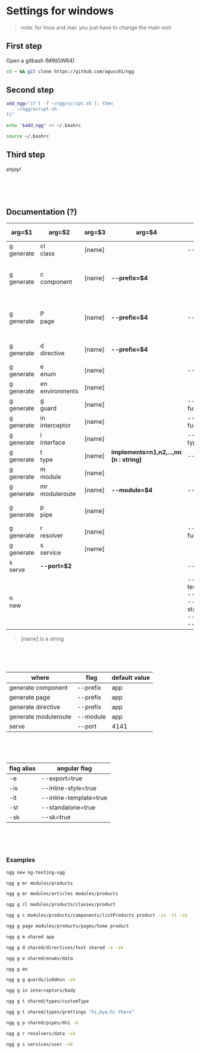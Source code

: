 # Settings for windows

> note: for linux and mac you just have to change the main root

## First step

Open a gitbash (MINGW64)

```bash
cd ~ && git clone https://github.com/agusc01/ngg
```

## Second step

```bash
add_ngg="if [ -f ~/ngg/script.sh ]; then
  . ~/ngg/script.sh
fi"

echo "$add_ngg" >> ~/.bashrc

source ~/.bashrc
```

## Third step

_enjoy!_

<br>
<br>
<br>

## Documentation (?)

| arg=$1          | arg=$2               | arg=$3 | arg=$4                                   | default <br> flags                                                                               | type   | flags <br> alias                       |
| --------------- | -------------------- | ------ | ---------------------------------------- | ------------------------------------------------------------------------------------------------ | ------ | -------------------------------------- |
| g <br> generate | cl <br> class        | [name] |                                          | --type=class                                                                                     | native |                                        |
| g <br> generate | c <br> component     | [name] | **--prefix=$4**                          |                                                                                                  | native | -e <br> -is <br> -it <br> -st <br> -sk |
| g <br> generate | P <br> page          | [name] | **--prefix=$4**                          | --type=page                                                                                      | native | -e <br> -is <br> -it <br> -st <br> -sk |
| g <br> generate | d <br> directive     | [name] | **--prefix=$4**                          |                                                                                                  | native | -e <br> -st <br> -sk                   |
| g <br> generate | e <br> enum          | [name] |                                          | --type=enum                                                                                      | native |                                        |
| g <br> generate | en <br> environments | [name] |                                          |                                                                                                  | native |                                        |
| g <br> generate | g <br> guard         | [name] |                                          | --functional=true                                                                                | native | -sk                                    |
| g <br> generate | in <br> interceptor  | [name] |                                          | --functional=true                                                                                | native | -sk                                    |
| g <br> generate | i <br> interface     | [name] |                                          | --type=interface                                                                                 | native |                                        |
| g <br> generate | t <br> type          | [name] | **implements=n1,n2,...,nn [n : string]** | --type=type                                                                                      | fake   |                                        |
| g <br> generate | m <br> module        | [name] |                                          |                                                                                                  | native |                                        |
| g <br> generate | mr <br> moduleroute  | [name] | **--module=$4**                          | --routing=true                                                                                   | native |                                        |
| g <br> generate | p <br> pipe          | [name] |                                          |                                                                                                  | native | -e <br> -st <br> -sk                   |
| g <br> generate | r <br> resolver      | [name] |                                          | --functional=true                                                                                | native | -sk                                    |
| g <br> generate | s <br> service       | [name] |                                          |                                                                                                  | native | -sk                                    |
| s <br> serve    | **--port=$2**        |        |                                          | --open                                                                                           | native |                                        |
| n <br> new      |                      |        |                                          | --skipt-test=true <br> --style=scss <br> --standalone=false <br> --routing=true <br> --ssr=false | native |                                        |

> [name] is a string

<br>
<br>
<br>

| where                | flag     | default value |
| -------------------- | -------- | ------------- |
| generate component   | --prefix | app           |
| generate page        | --prefix | app           |
| generate directive   | --prefix | app           |
| generate moduleroute | --module | app           |
| serve                | --port   | 4141          |

<br>
<br>
<br>

| flag alias | angular flag           |
| ---------- | ---------------------- |
| -e         | --export=true          |
| -is        | --inline-style=true    |
| -it        | --inline-template=true |
| -st        | --standalone=true      |
| -sk        | --sk=true              |

<br>
<br>
<br>

### Examples

```bash
ngg new ng-testing-ngg

ngg g mr modules/products

ngg g mr modules/articles modules/products

ngg g cl modules/products/classes/product

ngg g c modules/products/components/listProducts product -is -it -sk

ngg g page modules/products/pages/home product

ngg g m shared app

ngg g d shared/directives/text shared -e -sk

ngg g e shared/enums/data

ngg g en

ngg g g guards/isAdmin -sk

ngg g in interceptors/body

ngg g t shared/types/customType

ngg g t shared/types/grettings "hi,bye,hi there"

ngg g p shared/pipes/dni -e

ngg g r resolvers/data -sk

ngg g s services/user -sk
```
